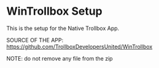 # WinTrollbox Setup
This is the setup for the Native Trollbox App.

SOURCE OF THE APP: https://github.com/TrollboxDevelopersUnited/WinTrollbox

NOTE: do not remove any file from the zip
